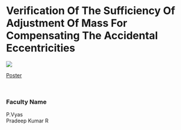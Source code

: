 # Verification Of The Sufficiency Of Adjustment Of Mass For Compensating The Accidental Eccentricities

![](https://i.imgur.com/zFPf4jC.png)

[Poster](28.%20Verification%20Of%20The%20Sufficiency%20Of%20Adjustment%20Of%20Mass%20For%20Compensating%20The%20Accidental%20Eccentricities.pdf)

<br>


### Faculty Name

P.Vyas<br>
Pradeep Kumar R
